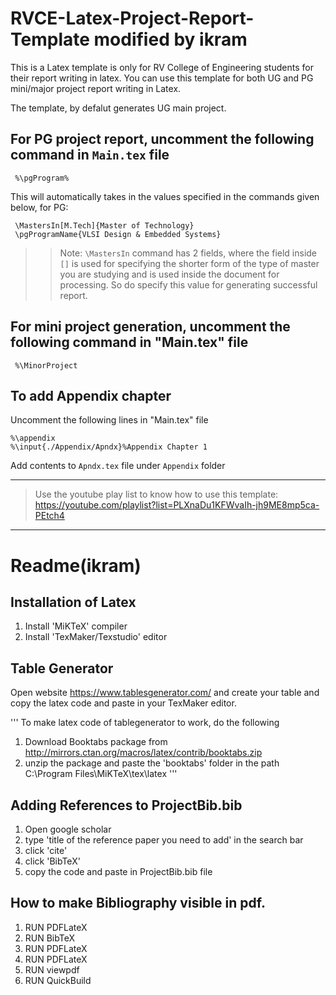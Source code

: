 # RVCE-Latex-Project-Report-Template modified by ikram
This is a Latex template is only for RV College of Engineering students for their report writing in latex. You can use this template for both UG and PG mini/major project report writing in Latex.

The template, by defalut generates UG main project.

## For PG project report, uncomment the following command in `Main.tex` file

```
 %\pgProgram%
```

This will automatically takes in the values specified in the commands given below, for PG: 
```
 \MastersIn[M.Tech]{Master of Technology} 
 \pgProgramName{VLSI Design & Embedded Systems}
```
>> Note: `\MastersIn` command has 2 fields, where the field inside `[]` is used for specifying the shorter form of the type of master you are studying and is used inside the document for processing. So do specify this value for generating successful report.

## For mini project generation, uncomment the following command in "Main.tex" file
```
 %\MinorProject
```
## To add Appendix chapter
Uncomment the following lines in "Main.tex" file
```
%\appendix
%\input{./Appendix/Apndx}%Appendix Chapter 1
```
Add contents to ``Apndx.tex`` file under `Appendix` folder

---
>Use the youtube play list to know how to use this template: https://youtube.com/playlist?list=PLXnaDu1KFWvaIh-jh9ME8mp5ca-PEtch4
---

# Readme(ikram)
## Installation of Latex
1) Install 'MiKTeX' compiler
2) Install 'TexMaker/Texstudio' editor

## Table Generator
Open website https://www.tablesgenerator.com/ and create your table and copy the latex code and paste in your TexMaker editor.

'''
To make latex code of tablegenerator to work, do the following
1) Download Booktabs package from http://mirrors.ctan.org/macros/latex/contrib/booktabs.zip
2) unzip the package and paste the 'booktabs' folder in the path C:\Program Files\MiKTeX\tex\latex
'''


## Adding References to ProjectBib.bib

1) Open google scholar
2) type 'title of the reference paper you need to add' in the search bar
3) click 'cite'
4) click 'BibTeX'
5) copy the code and paste in ProjectBib.bib file


## How to make Bibliography visible in pdf.

1) RUN PDFLateX
2) RUN BibTeX
3) RUN PDFLateX
4) RUN PDFLateX
5) RUN viewpdf
6) RUN QuickBuild
